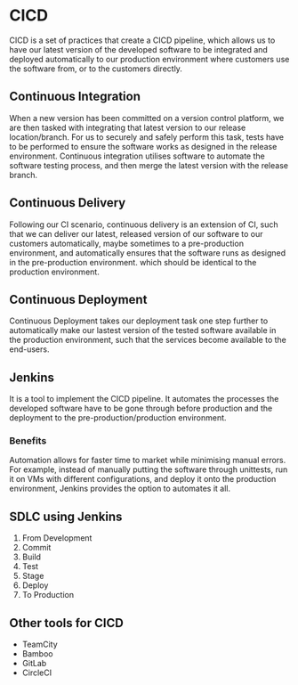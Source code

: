 # CICD
CICD is a set of practices that create a CICD pipeline, which allows us to have our latest version of the developed software to be integrated and deployed automatically to our production environment where customers use the software from, or to the customers directly.



## Continuous Integration
When a new version has been committed on a version control platform, we are then tasked with integrating that latest version to our release location/branch. For us to securely and safely perform this task, tests have to be performed to ensure the software works as designed in the release environment. Continuous integration utilises software to automate the software testing process, and then merge the latest version with the release branch.

## Continuous Delivery
Following our CI scenario, continuous delivery is an extension of CI, such that we can deliver our latest, released version of our software to our customers automatically, maybe sometimes to a pre-production environment, and automatically ensures that the software runs as designed in the pre-production environment. which should be identical to the production environment.

## Continuous Deployment
Continuous Deployment takes our deployment task one step further to automatically make our lastest version of the tested software available in the production environment, such that the services become available to the end-users.

## Jenkins
It is a tool to implement the CICD pipeline. It automates the processes the developed software have to be gone through before production and the deployment to the pre-production/production environment.

### Benefits
Automation allows for faster time to market while minimising manual errors. For example, instead of manually putting the software through unittests, run it on VMs with different configurations, and deploy it onto the production environment, Jenkins provides the option to automates it all.

## SDLC using Jenkins
1. From Development
2. Commit
3. Build 
4. Test
5. Stage
6. Deploy
7. To Production

## Other tools for CICD
- TeamCity
- Bamboo
- GitLab
- CircleCI
